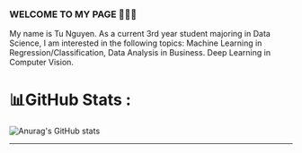 ### WELCOME TO MY PAGE 👋👋👋
My name is Tu Nguyen. As a current 3rd year student majoring in Data Science, I am interested in the following topics: Machine Learning in Regression/Classification, Data Analysis in Business. Deep Learning in Computer Vision. 

# 📊GitHub Stats :

![Anurag's GitHub stats](https://github-readme-stats.vercel.app/api?username=nhtusci&show_icons=true&theme=radical)



---
